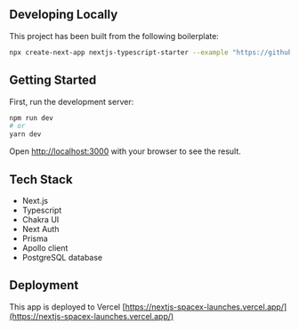 ## Developing Locally

This project has been built from the following boilerplate:

```bash
npx create-next-app nextjs-typescript-starter --example "https://github.com/vercel/nextjs-postgres-auth-starter"
```

## Getting Started

First, run the development server:

```bash
npm run dev
# or
yarn dev
```

Open [http://localhost:3000](http://localhost:3000) with your browser to see the result.

## Tech Stack

- Next.js
- Typescript
- Chakra UI
- Next Auth
- Prisma
- Apollo client
- PostgreSQL database

## Deployment

This app is deployed to Vercel [https://nextjs-spacex-launches.vercel.app/](https://nextjs-spacex-launches.vercel.app/)

